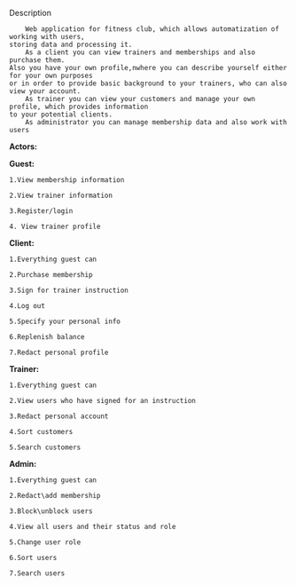 Description

        Web application for fitness club, which allows automatization of working with users,
    storing data and processing it.
        As a client you can view trainers and memberships and also purchase them.
    Also you have your own profile,nwhere you can describe yourself either for your own purposes
    or in order to provide basic background to your trainers, who can also view your account.
        As trainer you can view your customers and manage your own profile, which provides information
    to your potential clients.
        As administrator you can manage membership data and also work with users

**Actors:**

  **Guest:**
  
    1.View membership information
    
    2.View trainer information
    
    3.Register/login
    
    4. View trainer profile
    
  **Client:**
  
    1.Everything guest can
    
    2.Purchase membership
    
    3.Sign for trainer instruction
    
    4.Log out
    
    5.Specify your personal info
    
    6.Replenish balance
    
    7.Redact personal profile
    
  **Trainer:**
  
    1.Everything guest can
    
    2.View users who have signed for an instruction
    
    3.Redact personal account
    
    4.Sort customers
    
    5.Search customers
    
  **Admin:**
  
    1.Everything guest can
    
    2.Redact\add membership
    
    3.Block\unblock users
    
    4.View all users and their status and role
    
    5.Change user role
    
    6.Sort users
    
    7.Search users
